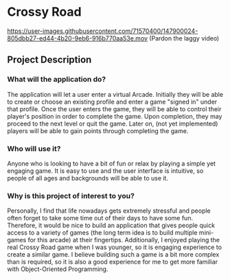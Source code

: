 # Crossy Road

https://user-images.githubusercontent.com/71570400/147900024-805dbb27-ed44-4b20-9eb6-916b770aa53e.mov
(Pardon the laggy video)


## Project Description

### What will the application do?
The application will let a user enter a virtual Arcade. Initially they will be able to create or choose an existing
profile and enter a game "signed in" under that profile. Once the user enters the game, they will be able to control
their player's position in order to complete the game. Upon completion, they may proceed to the next level or quit 
the game. Later on, (not yet implemented) players will be able to gain points through completing the game. 

### Who will use it?
Anyone who is looking to have a bit of fun or relax by playing a simple yet engaging game. It is easy to use and 
the user interface is intuitive, so people of all ages and backgrounds will be able to use it.

### Why is this project of interest to you?
Personally, I find that life nowadays gets extremely stressful and people often forget to take some time out of 
their days to have some fun. Therefore, it would be nice to build an application that gives people quick access to a 
variety of games (the long term idea is to build multiple mini-games for this arcade) at their fingertips. 
Additionally, I  enjoyed playing the real Crossy Road game when I was younger, so it is engaging experience to
create a similar game. I believe building such a game is a bit more complex than is required, so it is also a good 
experience for me to get more familiar with Object-Oriented Programming. 

